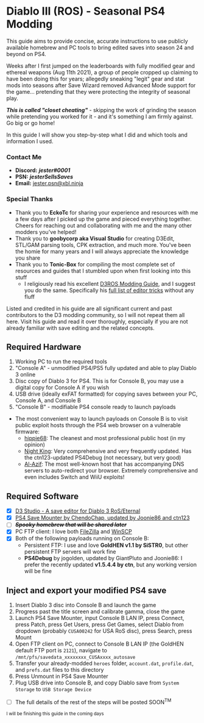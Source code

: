 [//]: # (Fuck you D-R-A-S-T-I-C: liar, drama queen, exhaustingly verbose, condescending, elitist piece of shit)
[//]: # (Fuck you TnuC_INC: jealous, angry, petty, drug addict. and you're slow af)
[//]: # (Fuck you VXDeviLsSonXV: thief, liar, leech, clout chaser, borderline talentless, drug addicted divorcee)
[//]: # (All of you nerds have been sweating over this shit for "7+ years." I did it better and faster, and you will not regain the #1 spots)

# Diablo III (ROS) - Seasonal PS4 Modding

This guide aims to provide concise, accurate instructions to use publicly available homebrew and PC tools to bring edited saves into season 24 and beyond on PS4.

Weeks after I first jumped on the leaderboards with fully modified gear and ethereal weapons (Aug 11th 2021), a group of people cropped up claiming to have been doing this for years; allegedly sneaking "legit" gear and stat mods into seasons after Save Wizard removed Advanced Mode support for the game... pretending that they were protecting the integrity of seasonal play.

***This is called "closet cheating"*** - skipping the work of grinding the season while pretending you worked for it - and it's something I am firmly against. Go big or go home!

In this guide I will show you step-by-step what I did and which tools and information I used.

### Contact Me
* **Discord:** ***jester#0001***
* **PSN:** ***jesterSellsSaves***
* **Email:** [jester.psn@xbl.ninja](mailto:jester.psn@xbl.ninja)
  
### Special Thanks
* Thank you to **EckoTc** for sharing your experience and resources with me a few days after I picked up the game and pieced everything together. Cheers for reaching out and collaborating with me and the many other modders you've helped!
* Thank you to **goobycorp aka Visual Studio** for creating D3Edit, STL/GAM parsing tools, CPK extraction, and much more. You've been the homie for many years and I will always appreciate the knowledge you share 
* Thank you to **Tonic-Box** for compiling the most complete set of resources and guides that I stumbled upon when first looking into this stuff
  * I religiously read his excellent [D3ROS Modding Guide](https://github.com/Tonic-Box/D3ROS-Modding-Guide), and I suggest you do the same. Specifically his [full list of editor tricks](https://github.com/Tonic-Box/D3ROS-Modding-Guide/tree/main/EditorTricks) without any fluff

Listed and credited in his guide are all significant current and past contributors to the D3 modding community, so I will not repeat them all here. Visit his guide and read it over thoroughly, especially if you are not already familiar with save editing and the related concepts.

## Required Hardware
1. Working PC to run the required tools
2. "Console A" - unmodified PS4/PS5 fully updated and able to play Diablo 3 online
3. Disc copy of Diablo 3 for PS4. This is for Console B, you may use a digital copy for Console A if you wish
4. USB drive (ideally exFAT formatted) for copying saves between your PC, Console A, and Console B
5. "Console B" - modifiable PS4 console ready to launch payloads
* The most convenient way to launch payloads on Console B is to visit public exploit hosts through the PS4 web browser on a vulnerable firmware: 
  * [hippie68](https://hippie68.github.io/): The cleanest and most professional public host (in my opinion)
  * [Night King](https://night-king-host.github.io/): Very comprehensive and very frequently updated. Has the ctn123-updated PS4Debug (not necessary, but very good)
  * [Al-Azif](https://cthugha.exploit.menu/): The most well-known host that has accompanying DNS servers to auto-redirect your browser. Extremely comprehensive and even includes Switch and WiiU exploits!

## Required Software
- [x] [D3 Studio - A save editor for Diablo 3 RoS/Eternal](https://github.com/Tonic-Box/D3Studio/releases/latest)
- [x] [PS4 Save Mounter by ChendoChap, updated by Joonie86 and ctn123](https://github.com/ctn123/Binary-Releases/releases/latest)
- [ ] ~~__*Spooky homebrew that will be shared later*__~~
- [x] PC FTP client: I love both [FileZilla](https://filezilla-project.org/download.php?show_all=1) and [WinSCP](https://winscp.net/eng/download.php)
- [x] Both of the following payloads running on Console B:
  * Persistent FTP: I use and love **GoldHEN v1.1 by SiSTR0**, but other persistent FTP servers will work fine
  * **PS4Debug** by jogolden, updated by GiantPluto and Joonie86: I prefer the recently updated **v1.5.4.4 by ctn**, but any working version will be fine

## Inject and export your modified PS4 save
1. Insert Diablo 3 disc into Console B and launch the game
2. Progress past the title screen and calibrate gamma, close the game
3. Launch PS4 Save Mounter, input Console B LAN IP, press Connect, press Patch, press Get Users, press Get Games, select Diablo from dropdown (probably `CUSA00242` for USA RoS disc), press Search, press Mount
4. Open FTP client on PC, connect to Console B LAN IP (the GoldHEN default FTP port is `2121`), navigate to `/mnt/pfs/savedata_xxxxxxxx_CUSAxxxx_autosave`
5. Transfer your already-modded `heroes` folder, `account.dat`, `profile.dat`, and `prefs.dat` files to this directory
6. Press Unmount in PS4 Save Mounter
7. Plug USB drive into Console B, and copy Diablo save from `System Storage` to `USB Storage Device`
- [ ] The full details of the rest of the steps will be posted SOON<sup>TM</sup>
  

<sub>I will be finishing this guide in the coming days</sub>
